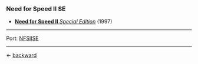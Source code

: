 ### Need for Speed II SE

- [**Need for Speed II** _Special Edition_](https://nfs.fandom.com/wiki/Need_for_Speed_II:_Special_Edition) (1997)

---

Port: [NFSIISE](https://github.com/zaps166/NFSIISE/releases)

---

&larr; [backward](../../../../README.md)
